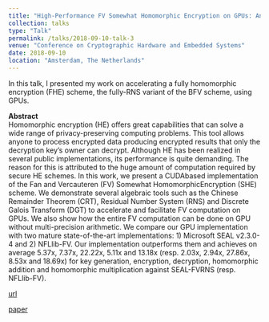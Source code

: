 ```yaml
---
title: "High-Performance FV Somewhat Homomorphic Encryption on GPUs: An Implementation using CUDA"
collection: talks
type: "Talk"
permalink: /talks/2018-09-10-talk-3
venue: "Conference on Cryptographic Hardware and Embedded Systems"
date: 2018-09-10
location: "Amsterdam, The Netherlands"
---
```


In this talk, I presented my work on accelerating a fully homomorphic encryption (FHE) scheme, the fully-RNS variant of the BFV scheme, using GPUs.  

**Abstract**  
Homomorphic encryption (HE) offers great capabilities that can solve a wide range of privacy-preserving computing problems. This tool allows anyone to process encrypted data producing encrypted results that only the decryption key’s owner can decrypt. Although HE has been realized in several public implementations, its performance is quite demanding. The reason for this is attributed to the huge amount of computation required by secure HE schemes. In this work, we present a CUDAbased implementation of the Fan and Vercauteren (FV) Somewhat HomomorphicEncryption (SHE) scheme. We demonstrate several algebraic tools such as the Chinese Remainder Theorem (CRT), Residual Number System (RNS) and Discrete Galois Transform (DGT) to accelerate and facilitate FV computation on GPUs. We also show how the entire FV computation can be done on GPU without multi-precision arithmetic. We compare our GPU implementation with two mature state-of-the-art implementations: 1) Microsoft SEAL v2.3.0-4 and 2) NFLlib-FV. Our implementation outperforms them and achieves on average 5.37x, 7.37x, 22.22x, 5.11x and 13.18x (resp. 2.03x, 2.94x, 27.86x, 8.53x and 18.69x) for key generation, encryption, decryption, homomorphic addition and homomorphic multiplication against SEAL-FVRNS (resp. NFLlib-FV).

[url](https://www.youtube.com/watch?v=TTil6rWG4vc&ab_channel=TheIACR)

[paper](https://tches.iacr.org/index.php/TCHES/article/view/875)
